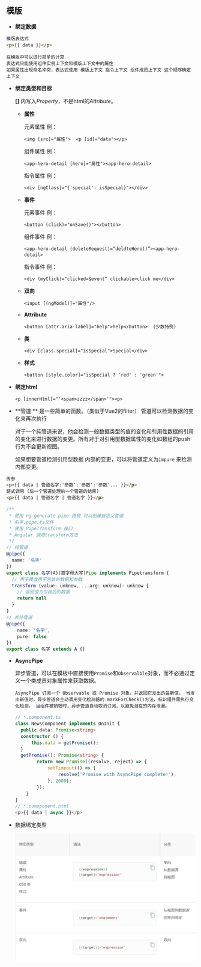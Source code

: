 ## 模版

- **绑定数据**
```html
模版表达式
<p>{{ data }}</p>
```

    在模版中可以进行简单的计算  
    表达式只能使用组件实例上下文和模版上下文中的属性
    如果属性出现命名冲突，表达式使用 模版上下文 指令上下文 组件成员上下文 这个顺序确定上下文
- **绑定类型和目标**

  **[]** 内写入*Property*，不是html的*Attribute*。

  - **属性**

    元素属性  例：

    ```
    <img [src]="属性">  <p [id]="data"></p>
    ```

    组件属性 例：

    ```
    <app-hero-detail [hero]="属性"><app-hero-detail>
    ```

    指令属性 例：

    ```
    <div [ngClass]="{'special': isSpecial}"></div>
    ```

  - **事件**

    元素事件 例：

    ```
    <button (click)="onSave()"></button>
    ```

    组件事件 例：

    ```
    <app-hero-detail (deleteRequest)=“deldteHero()”><app-hero-detail>
    ```

    指令事件 例：

    ```
    <div (myClick)="clicked=$event" clickable>click me</div>
    ```

  - **双向**

    ```
    <input [(ngModel)]="属性"/>
    ```

  - **Attribute**

    ```
    <button [attr.aria-label]="help">help</button>  (少数特例)
    ```

  - **类**

    ```
    <div [class.special]="isSpecial">Special</div>
    ```

  - **样式**

    ```
    <button [style.color]="isSpecial ? 'red' : 'green'">
    ```
  
- **绑定html**
  
  ```
  <p [innerHtml]="'<spam>zzzz</span>'"><p>
  ```
  
- **管道 **
  是一些简单的函数。（类似于Vue2的filter）
  管道可以检测数据的变化来再次执行

  对于一个纯管道来说，他会检测一般数据类型的值的变化和引用性数据的引用的变化来进行数据的变更。所有对于对引用型数据属性的变化如数组的push行为不会更新视图。

  如果想要管道检测引用型数据 内部的变更，可以将管道定义为`impure` 来检测内部变更。
```html
传参
<p>{{ data | 管道名字:'参数':'参数':'参数'... }}</p>
链式调用 (后一个管道处理前一个管道的结果)
<p>{{ data | 管道名字 | 管道名字 }}</p>
```
```typescript
/**
 * 使用 ng generate pipe 路径 可以创建自定义管道
 * 名字.pipe.ts文件
 * 使用 PipeTransform 接口
 * Angular 调用transform方法
 */
// 纯管道
@pipe({
  name: '名字'
})
export class 名字(A)(首字母大写)Pipe implements Pipetransform {
  // 用于接收用于包装的数据和参数
  transform (value: unknow, ...arg: unknow): unknow {
    // 返回值为包装后的数据
    return null
  }
}
// 非纯管道
@pipe({
    name: '名字',
    pure: false
})
export class 名字 extends A {}
```

- **AsyncPipe**

  异步管道，可以在模板中直接使用`Promise`和`Observalble`对象，而不必通过定义一个类成员对象属性来获取数据。

  `AsyncPipe 订阅一个 Observable 或 Promise 对象，并返回它发出的最新值。 当发出新值时，异步管道会主动调用变化检测器的 markForCheck()方法，标识组件需执行变化检测。 当组件被销毁时，异步管道自动取消订阅，以避免潜在的内存泄漏。`

  ```typescript
  // *.component.ts
  class NewsComponent implements OnInit {
  	public data: Promise<string>
  	constructor () {
  		this.data = getPromise();
  	}
  	getPromise(): Promise<string> {
          return new Promise((resolve, reject) => {
              setTimeout(() => {
                  resolve('Promise with AsyncPipe complete!');
              }, 2000);
          });
      }
  }
  // *.comoponent.html
  <p>{{ data | async }}</p>
  ```

- 数据绑定类型

  ![image](https://raw.githubusercontent.com/anxiaohe/anxinyu/main/image/1645177330948.png)


